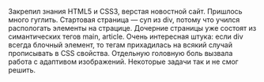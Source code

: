 Закрепил знания HTML5 и CSS3, верстая новостной сайт. Пришлось много гуглить. Стартовая страница — суп из div, потому что учился распологать элементы на страцице. Дочерние страницы уже состоят из симантических тегов main, article. Очень интересная штука: если div всегда блочный элемент, то тегам прихадилась на всякий случай прописывать в CSS свойства.
Отдельную головную боль вызвала работа с адаптивом изображений. Некоторые задачи так и не смог решить.